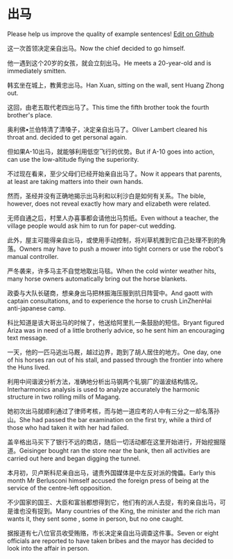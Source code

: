 # 出马

Please help us improve the quality of example sentences! [Edit on Github](https://github.com/jiyushe/jiyu-example-sentence-source/blob/main/chinese/chuma.md)

<p><span class="chinese">这一次首领决定亲自出马。</span><span class="english">Now the chief decided to go himself.</span></p>

<p><span class="chinese">他一遇到这个20岁的女孩，就会立刻出马。</span><span class="english">He meets a 20-year-old and is immediately smitten.</span></p>

<p><span class="chinese">韩玄坐在城上，教黄忠出马。</span><span class="english">Han Xuan, sitting on the wall, sent Huang Zhong out.</span></p>

<p><span class="chinese">这回，由老五取代老四出马了。</span><span class="english">This time the fifth brother took the fourth brother's place.</span></p>

<p><span class="chinese">奥利佛•兰伯特清了清嗓子，决定亲自出马了。</span><span class="english">Oliver Lambert cleared his throat and. decided to get personal again.</span></p>

<p><span class="chinese">但如果A-10出马，就能够利用低空飞行的优势。</span><span class="english">But if A-10 goes into action, can use the low-altitude flying the superiority.</span></p>

<p><span class="chinese">不过现在看来，至少父母们已经开始亲自出马了。</span><span class="english">Now it appears that parents, at least are taking matters into their own hands.</span></p>

<p><span class="chinese">然而，圣经并没有正确地揭示出马利和以利沙白是如何有关系。</span><span class="english">The bible, however, does not reveal exactly how mary and elizabeth were related.</span></p>

<p><span class="chinese">无师自通之后，村里人办喜事都会请他出马剪纸。</span><span class="english">Even without a teacher, the village people would ask him to run for paper-cut wedding.</span></p>

<p><span class="chinese">此外，屋主可能得亲自出马，或使用手动控制，将刈草机推到它自己处理不到的角落。</span><span class="english">Owners may have to push a mower into tight corners or use the robot's manual controller.</span></p>

<p><span class="chinese">严冬袭来，许多马主不自觉地取出马毯。</span><span class="english">When the cold winter weather hits, many horse owners automatically bring out the horse blankets.</span></p>

<p><span class="chinese">政委与大队长磋商，想亲身出马把林振海压服到抗日阵营中。</span><span class="english">And gaott with captain consultations, and to experience the horse to crush LinZhenHai anti-japanese camp.</span></p>

<p><span class="chinese">科比知道是该大哥出马的时候了，他送给阿里扎一条鼓励的短信。</span><span class="english">Bryant figured Ariza was in need of a little brotherly advice, so he sent him an encouraging text message.</span></p>

<p><span class="chinese">一天，他的一匹马逃出马厩，越过边界，跑到了胡人居住的地方。</span><span class="english">One day, one of his horses ran out of his stall, and passed through the frontier into where the Huns lived.</span></p>

<p><span class="chinese">利用中间谐波分析方法，准确地分析出马钢两个轧钢厂的谐波结构情况。</span><span class="english">Interharmonics analysis is used to analyze accurately the harmonic structure in two rolling mills of Magang.</span></p>

<p><span class="chinese">她初次出马就顺利通过了律师考核，而与她一道应考的人中有三分之一却名落孙山。</span><span class="english">She had passed the bar examination on the first try, while a third of those who had taken it with her had failed.</span></p>

<p><span class="chinese">盖辛格出马买下了银行不远的商店，随后一切活动都在这里开始进行，开始挖掘隧道。</span><span class="english">Geisinger bought ran the store near the bank, then all activities are carried out here and began digging the tunnel.</span></p>

<p><span class="chinese">本月初，贝卢斯科尼亲自出马，谴责外国媒体是中左反对派的傀儡。</span><span class="english">Early this month Mr Berlusconi himself accused the foreign press of being at the service of the centre-left opposition.</span></p>

<p><span class="chinese">不少国家的国王、大臣和富翁都想得到它，他们有的派人去捉，有的亲自出马，可是谁也没有捉到。</span><span class="english">Many countries of the King, the minister and the rich man wants it, they sent some , some in person, but no one caught.</span></p>

<p><span class="chinese">据报道有七八位官员收受贿赂，市长决定亲自出马调查这件事。</span><span class="english">Seven or eight officials are reported to have taken bribes and the mayor has decided to look into the affair in person.</span></p>

